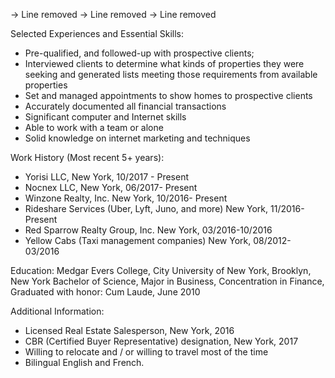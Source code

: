 -> Line removed
-> Line removed
-> Line removed

Selected Experiences and Essential Skills:
* Pre-qualified, and followed-up with prospective clients; 
* Interviewed clients to determine what kinds of properties they were seeking and generated lists meeting those requirements from available properties
* Set and managed appointments to show homes to prospective clients
*  Accurately documented all financial transactions
* Significant computer and Internet skills
* Able to work with a team or alone
* Solid knowledge on internet marketing and techniques



Work History (Most recent 5+ years):
* Yorisi LLC, New York, 10/2017 - Present 
* Nocnex LLC, New York, 06/2017- Present 
* Winzone Realty, Inc. New York, 10/2016- Present 
* Rideshare Services (Uber, Lyft, Juno, and more) New York, 11/2016- Present 
* Red Sparrow Realty Group, Inc. New York, 03/2016-10/2016 
* Yellow Cabs (Taxi management companies) New York, 08/2012- 03/2016 

Education:
Medgar Evers College, City University of New York, Brooklyn, New York
Bachelor of Science, Major in Business, Concentration in Finance, 
Graduated with honor: Cum Laude, June 2010

Additional Information:
* Licensed Real Estate Salesperson, New York, 2016
* CBR (Certified Buyer Representative) designation, New York, 2017
* Willing to relocate and / or willing to travel most of the time
* Bilingual English and French.
